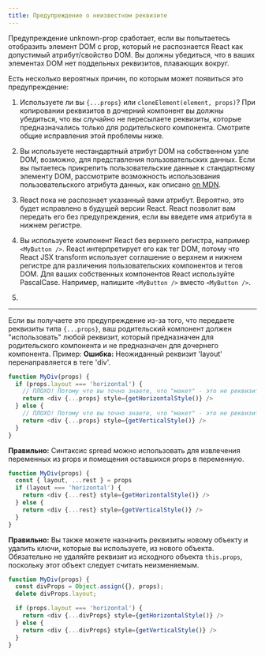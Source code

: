 ```yaml
---
title: Предупреждение о неизвестном реквизите
---
```


Предупреждение unknown-prop сработает, если вы попытаетесь отобразить элемент DOM с prop, который не распознается React как допустимый атрибут/свойство DOM. Вы должны убедиться, что в ваших элементах DOM нет поддельных реквизитов, плавающих вокруг.

Есть несколько вероятных причин, по которым может появиться это предупреждение:

1. Используете ли вы `{...props}` или `cloneElement(element, props)`? При копировании реквизитов в дочерний компонент вы должны убедиться, что вы случайно не пересылаете реквизиты, которые предназначались только для родительского компонента. Смотрите общие исправления этой проблемы ниже.

2. Вы используете нестандартный атрибут DOM на собственном узле DOM, возможно, для представления пользовательских данных. Если вы пытаетесь прикрепить пользовательские данные к стандартному элементу DOM, рассмотрите возможность использования пользовательского атрибута данных, как описано [on MDN](https://developer.mozilla.org/en-US/docs/Web/Guide/HTML/Using_data_attributes).

3. React пока не распознает указанный вами атрибут. Вероятно, это будет исправлено в будущей версии React. React позволит вам передать его без предупреждения, если вы введете имя атрибута в нижнем регистре.

4. Вы используете компонент React без верхнего регистра, например `<MyButton />`. React интерпретирует его как тег DOM, потому что React JSX transform использует соглашение о верхнем и нижнем регистре для различения пользовательских компонентов и тегов DOM. Для ваших собственных компонентов React используйте PascalCase. Например, напишите `<MyButton />` вместо `<MyButton />`.
5. 
---

Если вы получаете это предупреждение из-за того, что передаете реквизиты типа `{...props}`, ваш родительский компонент должен "использовать" любой реквизит, который предназначен для родительского компонента и не предназначен для дочернего компонента. Пример:
**Ошибка:** Неожиданный реквизит 'layout' перенаправляется в теге 'div'.

```js
function MyDiv(props) {
  if (props.layout === 'horizontal') {
    // ПЛОХО! Потому что вы точно знаете, что "макет" - это не реквизит, который <div> понимает.
    return <div {...props} style={getHorizontalStyle()} />
  } else {
    // ПЛОХО! Потому что вы точно знаете, что "макет" - это не реквизит, который <div> понимает.
    return <div {...props} style={getVerticalStyle()} />
  }
}
```

**Правильно:** Синтаксис spread можно использовать для извлечения переменных из props и помещения оставшихся props в переменную.

```js
function MyDiv(props) {
  const { layout, ...rest } = props
  if (layout === 'horizontal') {
    return <div {...rest} style={getHorizontalStyle()} />
  } else {
    return <div {...rest} style={getVerticalStyle()} />
  }
}
```

**Правильно:** Вы также можете назначить реквизиты новому объекту и удалить ключи, которые вы используете, из нового объекта. Обязательно не удаляйте реквизит из исходного объекта `this.props`, поскольку этот объект следует считать неизменяемым.

```js
function MyDiv(props) {
  const divProps = Object.assign({}, props);
  delete divProps.layout;

  if (props.layout === 'horizontal') {
    return <div {...divProps} style={getHorizontalStyle()} />
  } else {
    return <div {...divProps} style={getVerticalStyle()} />
  }
}
```
